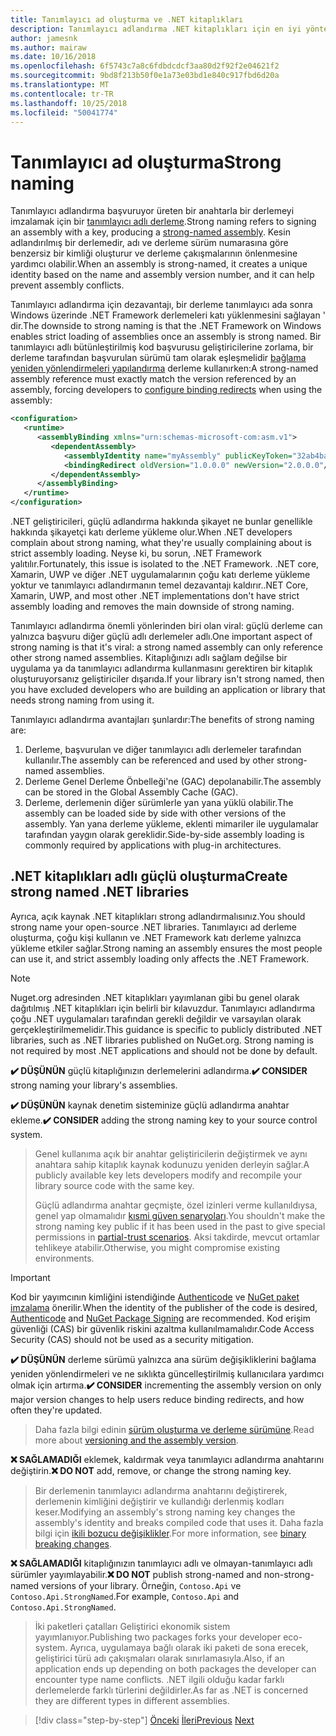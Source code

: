 ```yaml
---
title: Tanımlayıcı ad oluşturma ve .NET kitaplıkları
description: Tanımlayıcı adlandırma .NET kitaplıkları için en iyi yöntem önerileri.
author: jamesnk
ms.author: mairaw
ms.date: 10/16/2018
ms.openlocfilehash: 6f5743c7a8c6fdbdcdcf3aa80d2f92f2e04621f2
ms.sourcegitcommit: 9bd8f213b50f0e1a73e03bd1e840c917fbd6d20a
ms.translationtype: MT
ms.contentlocale: tr-TR
ms.lasthandoff: 10/25/2018
ms.locfileid: "50041774"
---
```

# <a name="strong-naming"></a><span data-ttu-id="e6576-103">Tanımlayıcı ad oluşturma</span><span class="sxs-lookup"><span data-stu-id="e6576-103">Strong naming</span></span>

<span data-ttu-id="e6576-104">Tanımlayıcı adlandırma başvuruyor üreten bir anahtarla bir derlemeyi imzalamak için bir [tanımlayıcı adlı derleme](../../framework/app-domains/strong-named-assemblies.md).</span><span class="sxs-lookup"><span data-stu-id="e6576-104">Strong naming refers to signing an assembly with a key, producing a [strong-named assembly](../../framework/app-domains/strong-named-assemblies.md).</span></span> <span data-ttu-id="e6576-105">Kesin adlandırılmış bir derlemedir, adı ve derleme sürüm numarasına göre benzersiz bir kimliği oluşturur ve derleme çakışmalarının önlenmesine yardımcı olabilir.</span><span class="sxs-lookup"><span data-stu-id="e6576-105">When an assembly is strong-named, it creates a unique identity based on the name and assembly version number, and it can help prevent assembly conflicts.</span></span>

<span data-ttu-id="e6576-106">Tanımlayıcı adlandırma için dezavantajı, bir derleme tanımlayıcı ada sonra Windows üzerinde .NET Framework derlemeleri katı yüklenmesini sağlayan ' dir.</span><span class="sxs-lookup"><span data-stu-id="e6576-106">The downside to strong naming is that the .NET Framework on Windows enables strict loading of assemblies once an assembly is strong named.</span></span> <span data-ttu-id="e6576-107">Bir tanımlayıcı adlı bütünleştirilmiş kod başvurusu geliştiricilerine zorlama, bir derleme tarafından başvurulan sürümü tam olarak eşleşmelidir [bağlama yeniden yönlendirmeleri yapılandırma](../../framework/configure-apps/redirect-assembly-versions.md) derleme kullanırken:</span><span class="sxs-lookup"><span data-stu-id="e6576-107">A strong-named assembly reference must exactly match the version referenced by an assembly, forcing developers to [configure binding redirects](../../framework/configure-apps/redirect-assembly-versions.md) when using the assembly:</span></span>

```xml
<configuration>
   <runtime>
      <assemblyBinding xmlns="urn:schemas-microsoft-com:asm.v1">
         <dependentAssembly>
            <assemblyIdentity name="myAssembly" publicKeyToken="32ab4ba45e0a69a1" culture="neutral" />
            <bindingRedirect oldVersion="1.0.0.0" newVersion="2.0.0.0"/>
         </dependentAssembly>
      </assemblyBinding>
   </runtime>
</configuration>
```

<span data-ttu-id="e6576-108">.NET geliştiricileri, güçlü adlandırma hakkında şikayet ne bunlar genellikle hakkında şikayetçi katı derleme yükleme olur.</span><span class="sxs-lookup"><span data-stu-id="e6576-108">When .NET developers complain about strong naming, what they're usually complaining about is strict assembly loading.</span></span> <span data-ttu-id="e6576-109">Neyse ki, bu sorun, .NET Framework yalıtılır.</span><span class="sxs-lookup"><span data-stu-id="e6576-109">Fortunately, this issue is isolated to the .NET Framework.</span></span> <span data-ttu-id="e6576-110">.NET core, Xamarin, UWP ve diğer .NET uygulamalarının çoğu katı derleme yükleme yoktur ve tanımlayıcı adlandırmanın temel dezavantajı kaldırır.</span><span class="sxs-lookup"><span data-stu-id="e6576-110">.NET Core, Xamarin, UWP, and most other .NET implementations don't have strict assembly loading and removes the main downside of strong naming.</span></span>

<span data-ttu-id="e6576-111">Tanımlayıcı adlandırma önemli yönlerinden biri olan viral: güçlü derleme can yalnızca başvuru diğer güçlü adlı derlemeler adlı.</span><span class="sxs-lookup"><span data-stu-id="e6576-111">One important aspect of strong naming is that it's viral: a strong named assembly can only reference other strong named assemblies.</span></span> <span data-ttu-id="e6576-112">Kitaplığınızı adlı sağlam değilse bir uygulama ya da tanımlayıcı adlandırma kullanmasını gerektiren bir kitaplık oluşturuyorsanız geliştiriciler dışarıda.</span><span class="sxs-lookup"><span data-stu-id="e6576-112">If your library isn't strong named, then you have excluded developers who are building an application or library that needs strong naming from using it.</span></span>

<span data-ttu-id="e6576-113">Tanımlayıcı adlandırma avantajları şunlardır:</span><span class="sxs-lookup"><span data-stu-id="e6576-113">The benefits of strong naming are:</span></span>

1. <span data-ttu-id="e6576-114">Derleme, başvurulan ve diğer tanımlayıcı adlı derlemeler tarafından kullanılır.</span><span class="sxs-lookup"><span data-stu-id="e6576-114">The assembly can be referenced and used by other strong-named assemblies.</span></span>
2. <span data-ttu-id="e6576-115">Derleme Genel Derleme Önbelleği'ne (GAC) depolanabilir.</span><span class="sxs-lookup"><span data-stu-id="e6576-115">The assembly can be stored in the Global Assembly Cache (GAC).</span></span>
3. <span data-ttu-id="e6576-116">Derleme, derlemenin diğer sürümlerle yan yana yüklü olabilir.</span><span class="sxs-lookup"><span data-stu-id="e6576-116">The assembly can be loaded side by side with other versions of the assembly.</span></span> <span data-ttu-id="e6576-117">Yan yana derleme yükleme, eklenti mimariler ile uygulamalar tarafından yaygın olarak gereklidir.</span><span class="sxs-lookup"><span data-stu-id="e6576-117">Side-by-side assembly loading is commonly required by applications with plug-in architectures.</span></span>

## <a name="create-strong-named-net-libraries"></a><span data-ttu-id="e6576-118">.NET kitaplıkları adlı güçlü oluşturma</span><span class="sxs-lookup"><span data-stu-id="e6576-118">Create strong named .NET libraries</span></span>

<span data-ttu-id="e6576-119">Ayrıca, açık kaynak .NET kitaplıkları strong adlandırmalısınız.</span><span class="sxs-lookup"><span data-stu-id="e6576-119">You should strong name your open-source .NET libraries.</span></span> <span data-ttu-id="e6576-120">Tanımlayıcı ad derleme oluşturma, çoğu kişi kullanın ve .NET Framework katı derleme yalnızca yükleme etkiler sağlar.</span><span class="sxs-lookup"><span data-stu-id="e6576-120">Strong naming an assembly ensures the most people can use it, and strict assembly loading only affects the .NET Framework.</span></span>

> [!NOTE]
> <span data-ttu-id="e6576-121">Nuget.org adresinden .NET kitaplıkları yayımlanan gibi bu genel olarak dağıtılmış .NET kitaplıkları için belirli bir kılavuzdur. Tanımlayıcı adlandırma çoğu .NET uygulamaları tarafından gerekli değildir ve varsayılan olarak gerçekleştirilmemelidir.</span><span class="sxs-lookup"><span data-stu-id="e6576-121">This guidance is specific to publicly distributed .NET libraries, such as .NET libraries published on NuGet.org. Strong naming is not required by most .NET applications and should not be done by default.</span></span>

<span data-ttu-id="e6576-122">**✔️ DÜŞÜNÜN** güçlü kitaplığınızın derlemelerini adlandırma.</span><span class="sxs-lookup"><span data-stu-id="e6576-122">**✔️ CONSIDER** strong naming your library's assemblies.</span></span>

<span data-ttu-id="e6576-123">**✔️ DÜŞÜNÜN** kaynak denetim sisteminize güçlü adlandırma anahtar ekleme.</span><span class="sxs-lookup"><span data-stu-id="e6576-123">**✔️ CONSIDER** adding the strong naming key to your source control system.</span></span>

> <span data-ttu-id="e6576-124">Genel kullanıma açık bir anahtar geliştiricilerin değiştirmek ve aynı anahtara sahip kitaplık kaynak kodunuzu yeniden derleyin sağlar.</span><span class="sxs-lookup"><span data-stu-id="e6576-124">A publicly available key lets developers modify and recompile your library source code with the same key.</span></span>
> 
> <span data-ttu-id="e6576-125">Güçlü adlandırma anahtar geçmişte, özel izinleri verme kullanıldıysa, genel yap olmamalıdır [kısmi güven senaryoları](/dotnet/framework/misc/using-libraries-from-partially-trusted-code).</span><span class="sxs-lookup"><span data-stu-id="e6576-125">You shouldn't make the strong naming key public if it has been used in the past to give special permissions in [partial-trust scenarios](/dotnet/framework/misc/using-libraries-from-partially-trusted-code).</span></span> <span data-ttu-id="e6576-126">Aksi takdirde, mevcut ortamlar tehlikeye atabilir.</span><span class="sxs-lookup"><span data-stu-id="e6576-126">Otherwise, you might compromise existing environments.</span></span>

> [!IMPORTANT]
> <span data-ttu-id="e6576-127">Kod bir yayımcının kimliğini istendiğinde [Authenticode](/windows-hardware/drivers/install/authenticode) ve [NuGet paket imzalama](/nuget/create-packages/sign-a-package) önerilir.</span><span class="sxs-lookup"><span data-stu-id="e6576-127">When the identity of the publisher of the code is desired, [Authenticode](/windows-hardware/drivers/install/authenticode) and [NuGet Package Signing](/nuget/create-packages/sign-a-package) are recommended.</span></span> <span data-ttu-id="e6576-128">Kod erişim güvenliği (CAS) bir güvenlik riskini azaltma kullanılmamalıdır.</span><span class="sxs-lookup"><span data-stu-id="e6576-128">Code Access Security (CAS) should not be used as a security mitigation.</span></span>

<span data-ttu-id="e6576-129">**✔️ DÜŞÜNÜN** derleme sürümü yalnızca ana sürüm değişikliklerini bağlama yeniden yönlendirmeleri ve ne sıklıkta güncelleştirilmiş kullanıcılara yardımcı olmak için artırma.</span><span class="sxs-lookup"><span data-stu-id="e6576-129">**✔️ CONSIDER** incrementing the assembly version on only major version changes to help users reduce binding redirects, and how often they're updated.</span></span>

> <span data-ttu-id="e6576-130">Daha fazla bilgi edinin [sürüm oluşturma ve derleme sürümüne](./versioning.md#assembly-version).</span><span class="sxs-lookup"><span data-stu-id="e6576-130">Read more about [versioning and the assembly version](./versioning.md#assembly-version).</span></span>

<span data-ttu-id="e6576-131">**❌ SAĞLAMADIĞI** eklemek, kaldırmak veya tanımlayıcı adlandırma anahtarını değiştirin.</span><span class="sxs-lookup"><span data-stu-id="e6576-131">**❌ DO NOT** add, remove, or change the strong naming key.</span></span>

> <span data-ttu-id="e6576-132">Bir derlemenin tanımlayıcı adlandırma anahtarını değiştirerek, derlemenin kimliğini değiştirir ve kullandığı derlenmiş kodları keser.</span><span class="sxs-lookup"><span data-stu-id="e6576-132">Modifying an assembly's strong naming key changes the assembly's identity and breaks compiled code that uses it.</span></span> <span data-ttu-id="e6576-133">Daha fazla bilgi için [ikili bozucu değişiklikler](./breaking-changes.md#binary-breaking-change).</span><span class="sxs-lookup"><span data-stu-id="e6576-133">For more information, see [binary breaking changes](./breaking-changes.md#binary-breaking-change).</span></span>

<span data-ttu-id="e6576-134">**❌ SAĞLAMADIĞI** kitaplığınızın tanımlayıcı adlı ve olmayan-tanımlayıcı adlı sürümler yayımlayabilir.</span><span class="sxs-lookup"><span data-stu-id="e6576-134">**❌ DO NOT** publish strong-named and non-strong-named versions of your library.</span></span> <span data-ttu-id="e6576-135">Örneğin, `Contoso.Api` ve `Contoso.Api.StrongNamed`.</span><span class="sxs-lookup"><span data-stu-id="e6576-135">For example, `Contoso.Api` and `Contoso.Api.StrongNamed`.</span></span>

> <span data-ttu-id="e6576-136">İki paketleri çatalları Geliştirici ekonomik sistem yayımlanıyor.</span><span class="sxs-lookup"><span data-stu-id="e6576-136">Publishing two packages forks your developer eco-system.</span></span> <span data-ttu-id="e6576-137">Ayrıca, uygulamaya bağlı olarak iki paketi de sona erecek, geliştirici türü adı çakışmaları olarak sınırlamasıyla.</span><span class="sxs-lookup"><span data-stu-id="e6576-137">Also, if an application ends up depending on both packages the developer can encounter type name conflicts.</span></span> <span data-ttu-id="e6576-138">.NET ilgili olduğu kadar farklı derlemelerde farklı türlerini değildirler.</span><span class="sxs-lookup"><span data-stu-id="e6576-138">As far as .NET is concerned they are different types in different assemblies.</span></span>

>[!div class="step-by-step"]
<span data-ttu-id="e6576-139">[Önceki](./cross-platform-targeting.md)
[İleri](./nuget.md)</span><span class="sxs-lookup"><span data-stu-id="e6576-139">[Previous](./cross-platform-targeting.md)
[Next](./nuget.md)</span></span>
